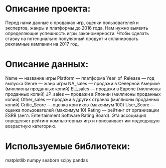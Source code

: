 # Описание проекта:

Перед нами данные о продажах игр, оценки пользователей и экспертов, жанры и платформы до 2016 года. Нам нужно выявить определяющие успешность игры закономерности. Чтобы сделать ставку на потенциально популярный продукт и спланировать рекламные кампании на 2017 год.

# Описание данных:

Name — название игры
Platform — платформа
Year_of_Release — год выпуска
Genre — жанр игры
NA_sales — продажи в Северной Америке (миллионы проданных копий)
EU_sales — продажи в Европе (миллионы проданных копий)
JP_sales — продажи в Японии (миллионы проданных копий)
Other_sales — продажи в других странах (миллионы проданных копий)
Critic_Score — оценка критиков (максимум 100)
User_Score — оценка пользователей (максимум 10)
Rating — рейтинг от организации ESRB (англ. Entertainment Software Rating Board). Эта ассоциация определяет рейтинг компьютерных игр и присваивает им подходящую возрастную категорию.

# Используемые библиотеки:

matplotlib
numpy
seaborn
scipy
pandas 

